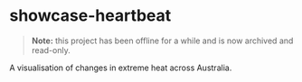 # showcase-heartbeat

> **Note:** this project has been offline for a while and is now archived and read-only.

A visualisation of changes in extreme heat across Australia.
